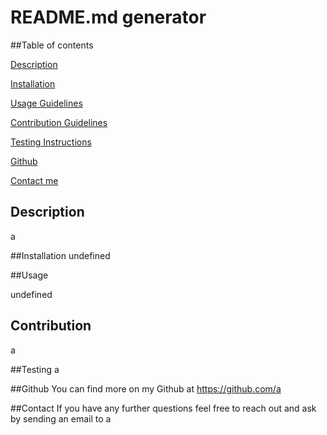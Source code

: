 # README.md generator

##Table of contents

[Description](#Description)

[Installation](#Installation)

[Usage Guidelines](#Usage)

[Contribution Guidelines](#Contribution)

[Testing Instructions](#Testing)

[Github](#Github)

[Contact me](#Contact)


## Description 
a


##Installation
undefined

##Usage

undefined

## Contribution
a

##Testing 
a

##Github
You can find more on my Github at https://github.com/a

##Contact
If you have any further questions feel free to reach out and ask by sending an email to a